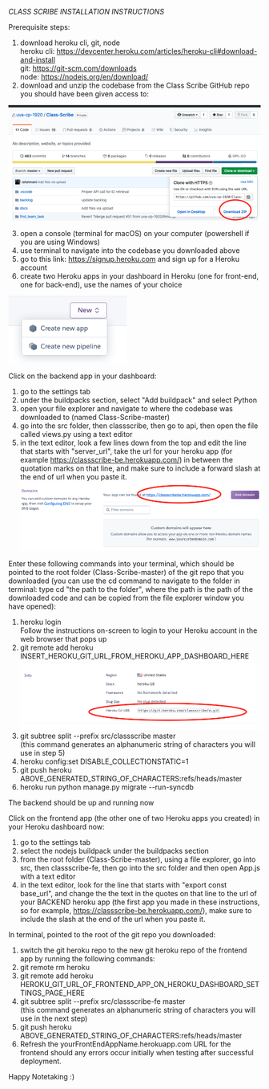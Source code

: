 *CLASS SCRIBE INSTALLATION INSTRUCTIONS*


Prerequisite steps:
1. download heroku cli, git, node  
	heroku cli: https://devcenter.heroku.com/articles/heroku-cli#download-and-install  
	git: https://git-scm.com/downloads  
	node: https://nodejs.org/en/download/
2. download and unzip the codebase from the Class Scribe GitHub repo you should have been given access to:

![image](downloadcode.png)

3. open a console (terminal for macOS) on your computer (powershell if you are using Windows)
4. use terminal to navigate into the codebase you downloaded above
5. go to this link: https://signup.heroku.com and sign up for a Heroku account
6. create two Heroku apps in your dashboard in Heroku (one for front-end, one for back-end), use the names of your choice

![image](newappscreenshot.png)

Click on the backend app in your dashboard:

1. go to the settings tab
2. under the buildpacks section, select "Add buildpack" and select Python
3. open your file explorer and navigate to where the codebase was downloaded to (named Class-Scribe-master)
4. go into the src folder, then classscribe, then go to api, then open the file called views.py using a text editor
5. in the text editor, look a few lines down from the top and edit the line that starts with
"server_url", take the url for your heroku app (for example https://classscribe-be.herokuapp.com/)
in between the quotation marks on that line, and make sure to include a forward slash at the end of url when you
paste it.
![image](url.png)  
  


Enter these following commands into your terminal, which should be pointed to the root folder (Class-Scribe-master) of the git repo that you downloaded (you can use the cd command to navigate to the folder in terminal: type 
cd "the path to the folder", where the path is the path of the downloaded code and can be copied from the file explorer window you have opened):

1. heroku login  
Follow the instructions on-screen to login to your Heroku account in the web browser that pops up
2. git remote add heroku INSERT_HEROKU_GIT_URL_FROM_HEROKU_APP_DASHBOARD_HERE  
![image](herokugiturl.png)  
3. git subtree split --prefix src/classscribe master  
(this command generates an alphanumeric string of characters you will use in step 5) 
4. heroku config:set DISABLE_COLLECTIONSTATIC=1 
5. git push heroku ABOVE_GENERATED_STRING_OF_CHARACTERS:refs/heads/master
6. heroku run python manage.py migrate --run-syncdb  

The backend should be up and running now  

Click on the frontend app (the other one of two Heroku apps you created) in your Heroku dashboard now:  

1. go to the settings tab
2. select the nodejs buildpack under the buildpacks section
3. from the root folder (Class-Scribe-master), using a file explorer, go into src, then classscribe-fe,
then go into the src folder and then open App.js with a text editor
4. in the text editor, look for the line that starts with "export const base_url", and
change the the text in the quotes on that line to the url of your BACKEND heroku app (the first app you made in these instructions, so for 
example, https://classscribe-be.herokuapp.com/), make sure to include the slash at the end of the url when
you paste it.  

In terminal, pointed to the root of the git repo you downloaded:  

1. switch the git heroku repo to the new git heroku repo of the frontend app by running the following commands:     
2. git remote rm heroku
4. git remote add heroku HEROKU_GIT_URL_OF_FRONTEND_APP_ON_HEROKU_DASHBOARD_SETTINGS_PAGE_HERE  
5. git subtree split --prefix src/classscribe-fe master  
(this command generates an alphanumeric string of characters you will use in the next step)
6. git push heroku ABOVE_GENERATED_STRING_OF_CHARACTERS:refs/heads/master   
7. Refresh the yourFrontEndAppName.herokuapp.com URL for the frontend should any errors occur initially when testing after successful deployment.

Happy Notetaking :)


